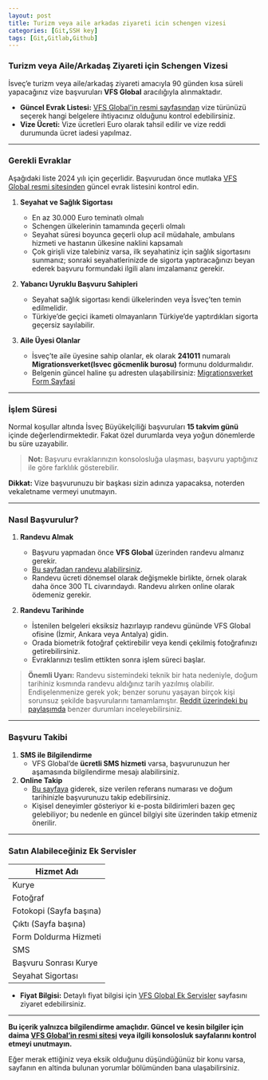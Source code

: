 ```yaml
---
layout: post
title: Turizm veya aile arkadas ziyareti icin schengen vizesi
categories: [Git,SSH key]
tags: [Git,Gitlab,Github]
---
```



### Turizm veya Aile/Arkadaş Ziyareti için Schengen Vizesi

İsveç’e turizm veya aile/arkadaş ziyareti amacıyla 90 günden kısa süreli yapacağınız vize başvuruları **VFS Global** aracılığıyla alınmaktadır. 

- **Güncel Evrak Listesi:** [VFS Global'in resmi sayfasından](https://visa.vfsglobal.com/one-pager/sweden/turkey/turkish/) vize türünüzü seçerek hangi belgelere ihtiyacınız olduğunu kontrol edebilirsiniz.  
- **Vize Ücreti:** Vize ücretleri Euro olarak tahsil edilir ve vize reddi durumunda ücret iadesi yapılmaz.

---

### Gerekli Evraklar

Aşağıdaki liste 2024 yılı için geçerlidir. Başvurudan önce mutlaka [VFS Global resmi sitesinden](https://visa.vfsglobal.com/one-pager/sweden/turkey/turkish/) güncel evrak listesini kontrol edin.

1. **Seyahat ve Sağlık Sigortası**  
   - En az 30.000 Euro teminatlı olmalı  
   - Schengen ülkelerinin tamamında geçerli olmalı  
   - Seyahat süresi boyunca geçerli olup acil müdahale, ambulans hizmeti ve hastanın ülkesine naklini kapsamalı  
   - Çok girişli vize talebiniz varsa, ilk seyahatiniz için sağlık sigortasını sunmanız; sonraki seyahatlerinizde de sigorta yaptıracağınızı beyan ederek başvuru formundaki ilgili alanı imzalamanız gerekir.

2. **Yabancı Uyruklu Başvuru Sahipleri**  
   - Seyahat sağlık sigortası kendi ülkelerinden veya İsveç’ten temin edilmelidir.  
   - Türkiye’de geçici ikameti olmayanların Türkiye’de yaptırdıkları sigorta geçersiz sayılabilir.

3. **Aile Üyesi Olanlar**  
   - İsveç’te aile üyesine sahip olanlar, ek olarak **241011** numaralı **Migrationsverket(Isvec göcmenlik burosu)** formunu doldurmalıdır.  
   - Belgenin güncel haline şu adresten ulaşabilirsiniz: [Migrationsverket Form Sayfasi](https://www.migrationsverket.se/English/Contact-us/Order-forms-or-documents/Forms.html)

---

### İşlem Süresi

Normal koşullar altında İsveç Büyükelçiliği başvuruları **15 takvim günü** içinde değerlendirmektedir. Fakat özel durumlarda veya yoğun dönemlerde bu süre uzayabilir.

> **Not:** Başvuru evraklarınızın konsolosluğa ulaşması, başvuru yaptığınız ile göre farklılık gösterebilir.

**Dikkat:** Vize başvurunuzu bir başkası sizin adınıza yapacaksa, noterden vekaletname vermeyi unutmayın.

---

### Nasıl Başvurulur?

1. **Randevu Almak**  
   - Başvuru yapmadan önce **VFS Global** üzerinden randevu almanız gerekir.  
   - [Bu sayfadan randevu alabilirsiniz](https://visa.vfsglobal.com/tur/tr/swe/book-an-appointment).  
   - Randevu ücreti dönemsel olarak değişmekle birlikte, örnek olarak daha önce 300 TL civarındaydı. Randevu alırken online olarak ödemeniz gerekir.

2. **Randevu Tarihinde**  
   - İstenilen belgeleri eksiksiz hazırlayıp randevu gününde VFS Global ofisine (İzmir, Ankara veya Antalya) gidin.  
   - Orada biometrik fotoğraf çektirebilir veya kendi çekilmiş fotoğrafınızı getirebilirsiniz.  
   - Evraklarınızı teslim ettikten sonra işlem süreci başlar.

> **Önemli Uyarı:** Randevu sistemindeki teknik bir hata nedeniyle, doğum tarihiniz kısmında randevu aldığınız tarih yazılmış olabilir. Endişelenmenize gerek yok; benzer sorunu yaşayan birçok kişi sorunsuz şekilde başvurularını tamamlamıştır. [Reddit üzerindeki bu paylaşımda](https://www.reddit.com/r/SchengenVisa/comments/1ap787p/wrong_date_of_birth_for_a_confirmed_vfs_booking/) benzer durumları inceleyebilirsiniz.

---

### Başvuru Takibi

1. **SMS ile Bilgilendirme**  
   - VFS Global’de **ücretli SMS hizmeti** varsa, başvurunuzun her aşamasında bilgilendirme mesajı alabilirsiniz.  
2. **Online Takip**  
   - [Bu sayfaya](https://www.vfsvisaonline.com/Global-Passporttracking/Track/Index?q=shSA0YnE4pLF9Xzwon/x/A9+3ayKh2o6XUmXfdhngCZMkeebgThxlOcAz1iM6U0o/j344TWqVPhAzb3sOVKDdA==) giderek, size verilen referans numarası ve doğum tarihinizle başvurunuzu takip edebilirsiniz.  
   - Kişisel deneyimler gösteriyor ki e-posta bildirimleri bazen geç gelebiliyor; bu nedenle en güncel bilgiyi site üzerinden takip etmeniz önerilir.

---

### Satın Alabileceğiniz Ek Servisler

| Hizmet Adı               |
|--------------------------|
| Kurye                    |
| Fotoğraf                 |
| Fotokopi (Sayfa başına)  |
| Çıktı (Sayfa başına)     |
| Form Doldurma Hizmeti    |
| SMS                      |
| Başvuru Sonrası Kurye    |
| Seyahat Sigortası        |

- **Fiyat Bilgisi:** Detaylı fiyat bilgisi için [VFS Global Ek Servisler](https://visa.vfsglobal.com/tur/tr/swe/additional-services) sayfasını ziyaret edebilirsiniz.

---

**Bu içerik yalnızca bilgilendirme amaçlıdır. Güncel ve kesin bilgiler için daima [VFS Global’in resmi sitesi](https://visa.vfsglobal.com/one-pager/sweden/turkey/turkish/) veya ilgili konsolosluk sayfalarını kontrol etmeyi unutmayın.**


Eğer merak ettiğiniz veya eksik olduğunu düşündüğünüz bir konu varsa, sayfanın en altinda bulunan yorumlar bölümünden bana ulaşabilirsiniz.